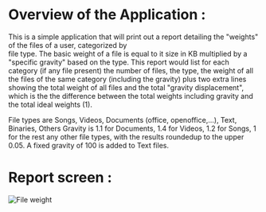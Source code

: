 Overview of the Application :
=============================

This is a simple application that will print out a report detailing the "weights" of the files of a user, categorized by  
file type. The basic weight of a file is equal to it size in KB multiplied by a "specific gravity" based on the type.
This report would list for each category (if any file present) the number of files, the type, the weight of all the files of the same category (including the gravity) plus two extra lines showing the total weight of all files and the total 
"gravity displacement", which is the the difference between the total weights including gravity and the total ideal weights (1).

File types are Songs, Videos, Documents (office, openoffice,...), Text, Binaries, Others Gravity is 1.1 for Documents, 1.4 for Videos, 1.2 for Songs, 1 for the rest any other file types, with the results roundedup to the upper 0.05. A fixed gravity of 100 is added to Text files.

Report screen :
===============
![File weight](https://docs.google.com/file/d/0B166iJpB9uigNWRuYjVPVzdOOUU/edit)
